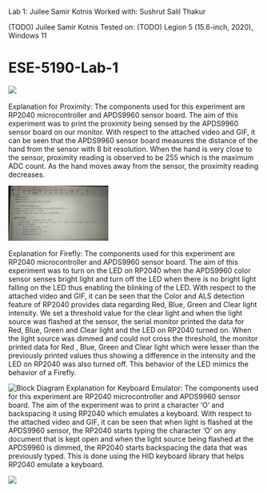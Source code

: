Lab 1: Juilee Samir Kotnis Worked with: Sushrut Salil Thakur

(TODO) Juilee Samir Kotnis
Tested on: (TODO) Legion 5 (15.6-inch, 2020), Windows 11

# ESE-5190-Lab-1
![](https://github.com/JuiUpenn11/ESE-5190-Lab-1/blob/main/short-proximity.gif)

Explanation for Proximity:
The components used for this experiment are RP2040 microcontroller and APDS9960 sensor board. The aim of this experiment was to print the proximity being sensed by the APDS9960 sensor board on our monitor. With respect to the attached video and GIF, it can be seen that the APDS9960 sensor board measures the distance of the hand from the sensor with 8 bit resolution. When the hand is very close to the sensor, proximity reading is observed to be 255 which is the maximum ADC count. As the hand moves away from the sensor, the proximity reading decreases.

![](https://github.com/JuiUpenn11/ESE-5190-Lab-1/blob/main/short-firefly.gif)

Explanation for Firefly:
The components used for this experiment are RP2040 microcontroller and APDS9960 sensor board. The aim of this experiment was to turn on the LED on RP2040 when the APDS9960 color sensor senses bright light and turn off the LED when there is no bright light falling on the LED thus enabling the blinking of the LED. With respect to the attached video and GIF, it can be seen that the Color and ALS detection feature of RP2040 provides data regarding Red, Blue, Green and Clear light intensity. We set a threshold value for the clear light and when the light source was flashed at the sensor, the serial monitor printed the data for Red, Blue, Green and Clear light and the LED on RP2040 turned on. When the light source was dimmed and could not cross the threshold, the monitor printed data for Red , Blue, Green and Clear light which were lesser than the previously printed values thus showing a difference in the intensity and the LED on RP2040 was also turned off. This behavior of the LED mimics the behavior of a Firefly.

![Block Diagram](https://user-images.githubusercontent.com/114092868/191881937-78bb240b-406c-41c2-91f9-fbe21f23bd58.png)
Explanation for Keyboard Emulator:
The components used for this experiment are RP2040 microcontroller and APDS9960 sensor board. The aim of the experiment was to print a character ‘O’ and backspacing it using RP2040 which emulates a keyboard. With respect to the attached video and GIF, it can be seen that when light is flashed at the APDS9960 sensor, the RP2040 starts typing the character ‘O’ on any document that is kept open and when the light source being flashed at the APDS9960 is dimmed, the RP2040 starts backspacing the data that was previously typed. This is done using the HID keyboard library that helps RP2040 emulate a keyboard.

![](https://github.com/JuiUpenn11/ESE-5190-Lab-1/blob/main/short-emulator.gif)



